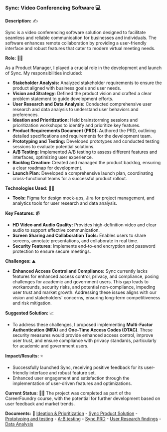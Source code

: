 ### Sync: Video Conferencing Software 💻

**Description:**  ✍️

Sync is a video conferencing software solution designed to facilitate seamless and reliable communication for businesses and individuals. The software enhances remote collaboration by providing a user-friendly interface and robust features that cater to modern virtual meeting needs.

**Role:**  👨‍🏭

As a Product Manager, I played a crucial role in the development and launch of Sync. My responsibilities included:

- **Stakeholder Analysis:** Analyzed stakeholder requirements to ensure the product aligned with business goals and user needs.
- **Vision and Strategy:** Defined the product vision and crafted a clear problem statement to guide development efforts.
- **User Research and Data Analysis:** Conducted comprehensive user research and data analysis to understand user behaviors and preferences.
- **Ideation and Prioritization:** Held brainstorming sessions and prioritization workshops to identify and prioritize key features.
- **Product Requirements Document (PRD):** Authored the PRD, outlining detailed specifications and requirements for the development team.
- **Prototyping and Testing:** Developed prototypes and conducted testing sessions to evaluate potential solutions.
- **A/B Testing:** Implemented A/B testing to assess different features and interfaces, optimizing user experience.
- **Backlog Creation:** Created and managed the product backlog, ensuring a clear roadmap for development.
- **Launch Plan:** Developed a comprehensive launch plan, coordinating cross-functional teams for a successful product rollout.

**Technologies Used:**  🧑‍💻
- **Tools:** Figma for design mock-ups, Jira for project management, and analytics tools for user research and data analysis.

**Key Features:** 📹
- **HD Video and Audio Quality:** Provides high-definition video and clear audio to support effective communication.
- **Screen Sharing and Collaboration Tools:** Enables users to share screens, annotate presentations, and collaborate in real time.
- **Security Features:** Implements end-to-end encryption and password protection to ensure secure meetings.

**Challenges:**  ⛰️
- **Enhanced Access Control and Compliance:** Sync currently lacks features for enhanced access control, privacy, and compliance, posing challenges for academic and government users. This gap leads to workarounds, security risks, and potential non-compliance, impeding user trust and market growth. Addressing these issues aligns with our vision and stakeholders' concerns, ensuring long-term competitiveness and risk mitigation.

**Suggested Solution:**  📈
- To address these challenges, I proposed implementing **Multi-Factor Authentication (MFA)** and **One-Time Access Codes (OTAC)**. These security measures would provide enhanced access control, improve user trust, and ensure compliance with privacy standards, particularly for academic and government users.

**Impact/Results:**  ⭐
- Successfully launched Sync, receiving positive feedback for its user-friendly interface and robust feature set.
- Enhanced user engagement and satisfaction through the implementation of user-driven features and optimizations.

**Current Status:**  👨‍🎓
The project was completed as part of the CareerFoundry course, with the potential for further development based on user feedback and market trends.

**Documents:**  📁
[Ideation & Prioritization](https://github.com/user-attachments/files/16495543/Task.2.5.Ideation.Prioritization.pdf) - 
[Sync Product Solution](https://github.com/user-attachments/files/16495553/Task.2.6.Sync.Product.Solution.pdf) - 
[Prototyping and testing](https://github.com/user-attachments/files/16495562/Task.3.2.Prototyping.and.testing.pdf) - 
[A-B testing](https://github.com/user-attachments/files/16495572/Task.3.3.A-B.testing.pdf) - 
[Sync PRD](https://github.com/user-attachments/files/16495580/Task.3.5.PRD.pdf) - 
[User Research findings](https://github.com/user-attachments/files/16503376/Task.2.4.Research.findings.pdf) - 
[Data Analysis](https://github.com/user-attachments/files/16503374/Task.2.3.Data.Analysis.pdf)

